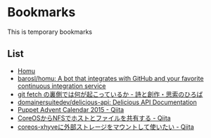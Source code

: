 Bookmarks
================================================================================

This is temporary bookmarks

List
--------------------------------------------------------------------------------

- [Homu](http://homu.io/)
- [barosl/homu: A bot that integrates with GitHub and your favorite continuous integration service](https://github.com/barosl/homu)
- [git fetch の裏側では何が起こっているか - 詩と創作・思索のひろば](http://motemen.hatenablog.com/entry/2016/03/git-pack-protocol-explained)
- [domainersuitedev/delicious-api: Delicious API Documentation](https://github.com/domainersuitedev/delicious-api)
- [Puppet Advent Calendar 2015 - Qiita](http://qiita.com/advent-calendar/2015/puppet)
- [CoreOSからNFSでホストとファイルを共有する - Qiita](http://qiita.com/uraura/items/50b1f7b3b1201c8e5177)
- [coreos-xhyveに外部ストレージをマウントして使いたい - Qiita](http://qiita.com/uraura/items/ea1fc61cad4efd7fb9c1)
